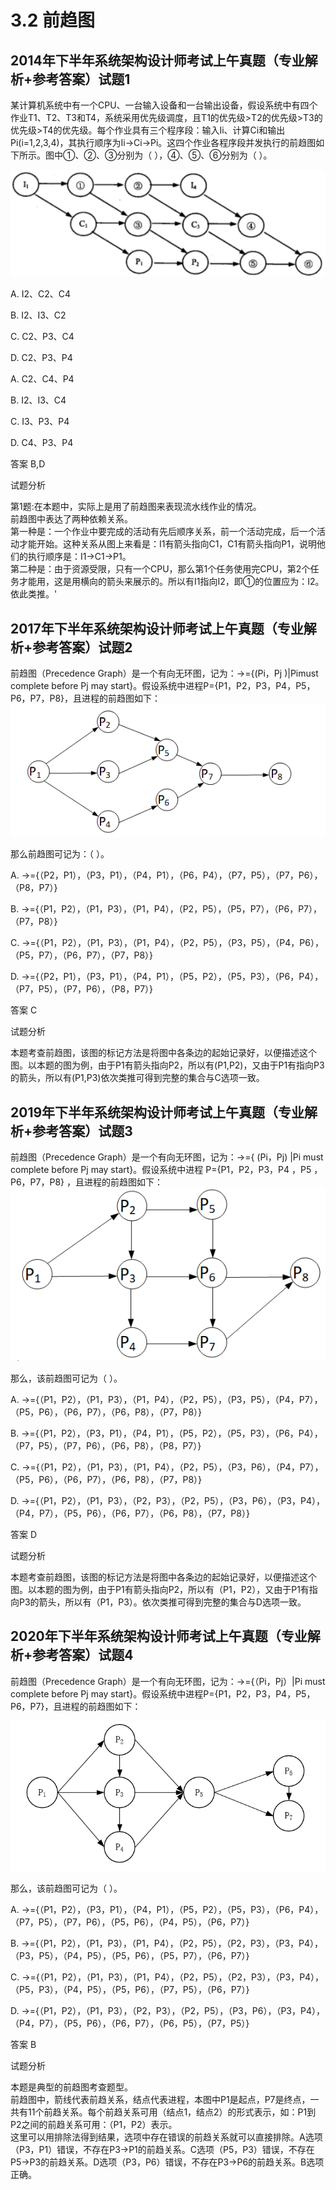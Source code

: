 # 3.2 前趋图

## 2014年下半年系统架构设计师考试上午真题（专业解析+参考答案）试题1

某计算机系统中有一个CPU、一台输入设备和一台输出设备，假设系统中有四个作业T1、T2、T3和T4，系统采用优先级调度，且T1的优先级>T2的优先级>T3的优先级>T4的优先级。每个作业具有三个程序段：输入Ii、计算Ci和输出Pi(i=1,2,3,4)，其执行顺序为Ii→Ci→Pi。这四个作业各程序段并发执行的前趋图如下所示。图中①、②、③分别为（  ），④、⑤、⑥分别为（  ）。

![](../../../_media/aa3551c2f8634c2ab6b8d0304d605c01_.png)

  

A. I2、C2、C4  

B. I2、I3、C2  

C. C2、P3、C4  

D. C2、P3、P4  

  

A. C2、C4、P4  

B. I2、I3、C4  

C. I3、P3、P4  

D. C4、P3、P4  

  

答案 B,D  

试题分析  

第1题:在本题中，实际上是用了前趋图来表现流水线作业的情况。  
前趋图中表达了两种依赖关系。  
第一种是：一个作业中要完成的活动有先后顺序关系，前一个活动完成，后一个活动才能开始。这种关系从图上来看是：I1有箭头指向C1，C1有箭头指向P1，说明他们的执行顺序是：I1→C1→P1。  
第二种是：由于资源受限，只有一个CPU，那么第1个任务使用完CPU，第2个任务才能用，这是用横向的箭头来展示的。所以有I1指向I2，即①的位置应为：I2。依此类推。'



## 2017年下半年系统架构设计师考试上午真题（专业解析+参考答案）试题2

前趋图（Precedence Graph）是一个有向无环图，记为：→={(Pi，Pj )|Pimust complete before  Pj  may start}。假设系统中进程P={P1，P2，P3，P4，P5，P6，P7，P8}，且进程的前趋图如下：  
![](../../../_media/8271a50d094e4f3bb878fbaa6dfce7fb_.png)

那么前趋图可记为：（  ）。  

A. →={（P2，P1），（P3，P1），（P4，P1），（P6，P4），（P7，P5），（P7，P6），（P8，P7）}  

B. →={（P1，P2），（P1，P3），（P1，P4），（P2，P5），（P5，P7），（P6，P7），（P7，P8）}  

C. →={（P1，P2），（P1，P3），（P1，P4），（P2，P5），（P3，P5），（P4，P6），（P5，P7），（P6，P7），（P7，P8）}  

D. →={（P2，P1），（P3，P1），（P4，P1），（P5，P2），（P5，P3），（P6，P4），（P7，P5），（P7，P6），（P8，P7）}  

  

答案 C  

试题分析  

本题考查前趋图，该图的标记方法是将图中各条边的起始记录好，以便描述这个图。以本题的图为例，由于P1有箭头指向P2，所以有(P1,P2)，又由于P1有指向P3的箭头，所以有(P1,P3)依次类推可得到完整的集合与C选项一致。



## 2019年下半年系统架构设计师考试上午真题（专业解析+参考答案）试题3

前趋图（Precedence Graph）是一个有向无环图，记为：→={ (Pi，Pj) |Pi must complete before Pj may start}。假设系统中进程 P={P1，P2，P3，P4 ，P5 ，P6，P7，P8} ，且进程的前趋图如下：  
![](../../../_media/z7BaKQTD5B.png)

那么，该前趋图可记为（ ）。  




A. →={（P1，P2），（P1，P3），（P1，P4），（P2，P5），（P3，P5），（P4，P7），（P5，P6），（P6，P7），（P6，P8），（P7，P8）}  

B. →={（P1，P2），（P3，P1），（P4，P1），（P5，P2），（P5，P3），（P6，P4），（P7，P5），（P7，P6），（P6，P8），（P8，P7）}  

C. →={（P1，P2），（P1，P3），（P1，P4），（P2，P5），（P3，P6），（P4，P7），（P5，P6），（P6，P7），（P6，P8），（P7，P8）}  

D. →={（P1，P2），（P1，P3），（P2，P3），（P2，P5），（P3，P6），（P3，P4），（P4，P7），（P5，P6），（P6，P7），（P6，P8），（P7，P8）}  

  

答案 D  

试题分析  

本题考查前趋图，该图的标记方法是将图中各条边的起始记录好，以便描述这个图。以本题的图为例，由于P1有箭头指向P2，所以有（P1，P2），又由于P1有指向P3的箭头，所以有（P1，P3）。依次类推可得到完整的集合与D选项一致。



## 2020年下半年系统架构设计师考试上午真题（专业解析+参考答案）试题4

前趋图（Precedence Graph）是一个有向无环图，记为：→={（Pi，Pj）|Pi must complete before Pj may start}。假设系统中进程P={P1，P2，P3，P4，P5，P6，P7}，且进程的前趋图如下：

![](../../../_media/fjFQFuYVQ2.png)


那么，该前趋图可记为（ ）。

  

A. →={（P1，P2），（P3，P1），（P4，P1），（P5，P2），（P5，P3），（P6，P4），（P7，P5），（P7，P6），（P5，P6），（P4，P5），（P6，P7）}  

B. →={（P1，P2），（P1，P3），（P1，P4），（P2，P5），（P2，P3），（P3，P4），（P3，P5），（P4，P5），（P5，P6），（P5，P7），（P6，P7）}  

C. →={（P1，P2），（P1，P3），（P1，P4），（P2，P5），（P2，P3），（P3，P4），（P5，P3），（P4，P5），（P5，P6），（P7，P5），（P6，P7）}  

D. →={（P1，P2），（P1，P3），（P2，P3），（P2，P5），（P3，P6），（P3，P4），（P4，P7），（P5，P6），（P6，P7），（P6，P5），（P7，P5）}  

  

答案 B  

试题分析  

本题是典型的前趋图考查题型。  
前趋图中，箭线代表前趋关系，结点代表进程，本图中P1是起点，P7是终点，一共有11个前趋关系。每个前趋关系可用（结点1，结点2）的形式表示，如：P1到P2之间的前趋关系可用：（P1，P2）表示。  
这里可以用排除法得到结果，选项中存在错误的前趋关系就可以直接排除。A选项（P3，P1）错误，不存在P3->P1的前趋关系。C选项（P5，P3）错误，不存在P5->P3的前趋关系。D选项（P3，P6）错误，不存在P3->P6的前趋关系。B选项正确。 


